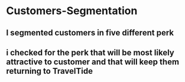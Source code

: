 # Customers-Segmentation
## I segmented customers in five different perk
## i checked for the perk that will be most likely attractive to customer and that will keep them returning to TravelTide